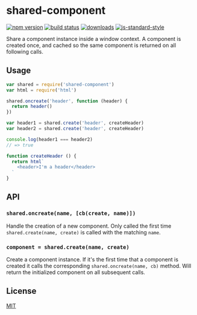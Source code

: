 # shared-component
[![npm version][2]][3] [![build status][4]][5]
[![downloads][8]][9] [![js-standard-style][10]][11]

Share a component instance inside a window context. A component is created
once, and cached so the same component is returned on all following calls.

## Usage
```js
var shared = require('shared-component')
var html = require('html')

shared.oncreate('header', function (header) {
  return header()
})

var header1 = shared.create('header', createHeader)
var header2 = shared.create('header', createHeader)

console.log(header1 === header2)
// => true

function createHeader () {
  return html`
    <header>I'm a header</header>
  `
}
```

## API
### `shared.oncreate(name, [cb(create, name)])`
Handle the creation of a new component. Only called the first time
`shared.create(name, create)` is called with the matching `name`.

### `component = shared.create(name, create)`
Create a component instance. If it's the first time that a component is created
it calls the corresponding `shared.oncreate(name, cb)` method. Will return the
initialized component on all subsequent calls.

## License
[MIT](https://tldrlegal.com/license/mit-license)

[0]: https://img.shields.io/badge/stability-experimental-orange.svg?style=flat-square
[1]: https://nodejs.org/api/documentation.html#documentation_stability_index
[2]: https://img.shields.io/npm/v/shared-component.svg?style=flat-square
[3]: https://npmjs.org/package/shared-component
[4]: https://img.shields.io/travis/yoshuawuyts/shared-component/master.svg?style=flat-square
[5]: https://travis-ci.org/yoshuawuyts/shared-component
[6]: https://img.shields.io/codecov/c/github/yoshuawuyts/shared-component/master.svg?style=flat-square
[7]: https://codecov.io/github/yoshuawuyts/shared-component
[8]: http://img.shields.io/npm/dm/shared-component.svg?style=flat-square
[9]: https://npmjs.org/package/shared-component
[10]: https://img.shields.io/badge/code%20style-standard-brightgreen.svg?style=flat-square
[11]: https://github.com/feross/standard
